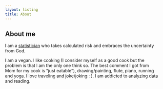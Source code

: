 ```yaml
---
layout: listing
title: About
---
```


## About me ##

I am a [statistician](http://hui1987.com) who takes calculated risk and embraces the uncertainty from God. 

I am a vegan. I like cooking (I consider myself as a good cook but the problem is that I am the only one think so. The best comment I got from Mom for my cook is “just eatable”), drawing/painting, flute, piano, running and yoga. I love traveling and joke/joking : ). I am addicted to [analyzing data](http://hui1987.com) and reading. 

<!--## About this site ##-->
<!--It is meant to be somewhere to dump my thoughts when my head gets messy and needs to sort things out.-->
<!--The reason does not matter. I do what I want.-->
